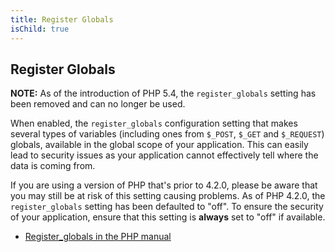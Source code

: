 ```yaml
---
title: Register Globals
isChild: true
---
```


## Register Globals

**NOTE:** As of the introduction of PHP 5.4, the `register_globals` setting has been removed and can no 
longer be used.

When enabled, the `register_globals` configuration setting that makes several types of variables (including ones from 
`$_POST`, `$_GET` and `$_REQUEST`) globals, available in the global scope of your application. This can easily lead to 
security issues as your application cannot effectively tell where the data is coming from.

If you are using a version of PHP that's prior to 4.2.0, please be aware that you may still be at risk of this setting 
causing problems. As of PHP 4.2.0, the `register_globals` setting has been defaulted to "off". To ensure the security 
of your application, ensure that this setting is **always** set to "off" if available.

* [Register_globals in the PHP manual](http://www.php.net/manual/en/security.globals.php)